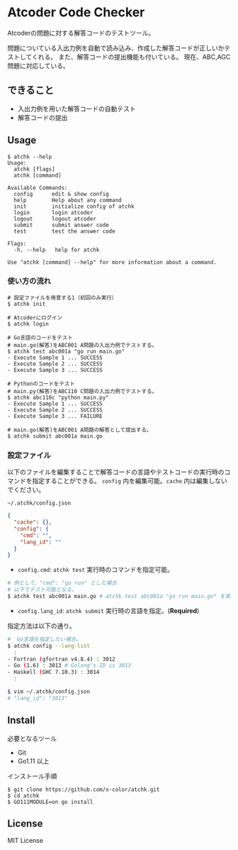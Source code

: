 # Atcoder Code Checker

Atcoderの問題に対する解答コードのテストツール。

問題についている入出力例を自動で読み込み、作成した解答コードが正しいかテストしてくれる。
また、解答コードの提出機能も付いている。
現在、ABC,AGC問題に対応している。

## できること

- 入出力例を用いた解答コードの自動テスト
- 解答コードの提出

## Usage

```
$ atchk --help
Usage:
  atchk [flags]
  atchk [command]

Available Commands:
  config      edit & show config
  help        Help about any command
  init        initialize config of atchk
  login       login atcoder
  logout      logout atcoder
  submit      submit answer code
  test        test the answer code

Flags:
  -h, --help   help for atchk

Use "atchk [command] --help" for more information about a command.
```

### 使い方の流れ

```
# 設定ファイルを用意する1（初回のみ実行）
$ atchk init

# Atcoderにログイン
$ atchk login

# Go言語のコードをテスト
# main.go(解答)をABC001 A問題の入出力例でテストする。
$ atchk test abc001a "go run main.go"
- Execute Sample 1 ... SUCCESS
- Execute Sample 2 ... SUCCESS
- Execute Sample 3 ... SUCCESS

# Pythonのコードをテスト
# main.py(解答)をABC110 C問題の入出力例でテストする。
$ atchk abc110c "python main.py"
- Execute Sample 1 ... SUCCESS
- Execute Sample 2 ... SUCCESS
- Execute Sample 3 ... FAILURE

# main.go(解答)をABC001 A問題の解答として提出する。
$ atchk submit abc001a main.go
```

### 設定ファイル

以下のファイルを編集することで解答コードの言語やテストコードの実行時のコマンドを指定することができる。
`config` 内を編集可能。`cache` 内は編集しないでください。

`~/.atchk/config.json`

```json
{
  "cache": {},
  "config": {
    "cmd": "",
    "lang_id": ""
  }
}
```

- `config.cmd`: `atchk test` 実行時のコマンドを指定可能。

```bash
# 例として、"cmd": "go run" とした場合
# 以下でテスト可能となる。
$ atchk test abc001a main.go # atchk test abc001a "go run main.go" を実行していることになる
```

- `config.lang_id`: `atchk submit` 実行時の言語を指定。(**Required**)

指定方法は以下の通り。

```bash
#  Go言語を指定したい場合。
$ atchk config --lang-list
  :
- Fortran (gfortran v4.8.4) : 3012
- Go (1.6) : 3013 # Golang's ID is 3013 
- Haskell (GHC 7.10.3) : 3014
  :

$ vim ~/.atchk/config.json
# "lang_id": "3013"
```

## Install

必要となるツール

- Git
- Go1.11 以上

インストール手順

```
$ git clone https://github.com/x-color/atchk.git
$ cd atchk
$ GO111MODULE=on go install
```

## License

MIT License